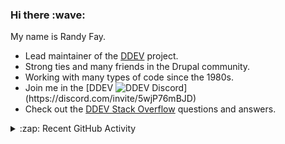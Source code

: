 
<h3>Hi there :wave:</h3>

My name is Randy Fay.

- Lead maintainer of the [DDEV](https://github.com/ddev/ddev) project.
- Strong ties and many friends in the Drupal community.
- Working with many types of code since the 1980s.
- Join me in the [DDEV ![DDEV Discord](https://img.shields.io/discord/664580571770388500?color=7289da&label=discord&logo=discord&logoColor=white_)](https://discord.com/invite/5wjP76mBJD)
- Check out the [DDEV Stack Overflow](https://stackoverflow.com/tags/ddev) questions and answers.

<details>
  <summary>:zap: Recent GitHub Activity</summary>

<!--RECENT_ACTIVITY:start-->
1. 💬 Commented on [#7069](https://github.com/ddev/ddev/pull/7069#issuecomment-2726911080) in [ddev/ddev](https://github.com/ddev/ddev)<br>
2. 💬 Commented on [#7092](https://github.com/ddev/ddev/pull/7092#discussion_r1997194370) in [ddev/ddev](https://github.com/ddev/ddev)<br>
3. 👍 Approved [#7092](https://github.com/ddev/ddev/pull/7092#pullrequestreview-2688198308) in [ddev/ddev](https://github.com/ddev/ddev)<br>
4. 👍 Approved [#7092](https://github.com/ddev/ddev/pull/7092#pullrequestreview-2688198308) in [ddev/ddev](https://github.com/ddev/ddev)<br>
5. 💬 Commented on [#7092](https://github.com/ddev/ddev/pull/7092#issuecomment-2726906381) in [ddev/ddev](https://github.com/ddev/ddev)<br>
6. 🔴 Requested changes in [#7092](https://github.com/ddev/ddev/pull/7092#pullrequestreview-2687682269) in [ddev/ddev](https://github.com/ddev/ddev)<br>
7. 💬 Commented on [#7092](https://github.com/ddev/ddev/pull/7092#discussion_r1996811515) in [ddev/ddev](https://github.com/ddev/ddev)<br>
8. 💬 Commented on [#7092](https://github.com/ddev/ddev/pull/7092#discussion_r1996811428) in [ddev/ddev](https://github.com/ddev/ddev)<br>
9. 💬 Commented on [#7092](https://github.com/ddev/ddev/pull/7092#discussion_r1996811322) in [ddev/ddev](https://github.com/ddev/ddev)<br>
10. 💬 Commented on [#7092](https://github.com/ddev/ddev/pull/7092#issuecomment-2726487397) in [ddev/ddev](https://github.com/ddev/ddev)<br>
11. 💬 Commented on [#6675](https://github.com/ddev/ddev/issues/6675#issuecomment-2726484748) in [ddev/ddev](https://github.com/ddev/ddev)<br>
12. 📔 Created new repository [rfay/testjunk](https://github.com/rfay/testjunk)<br>
13. 💬 Commented on [#7002](https://github.com/ddev/ddev/issues/7002#issuecomment-2725886154) in [ddev/ddev](https://github.com/ddev/ddev)<br>
14. ✔️ Closed issue [#7079](https://github.com/ddev/ddev/issues/7079) in [ddev/ddev](https://github.com/ddev/ddev)<br>
15. 🎉 Merged PR [#7081](https://github.com/ddev/ddev/pull/7081) in [ddev/ddev](https://github.com/ddev/ddev)<br>
16. 💬 Commented on [#7061](https://github.com/ddev/ddev/pull/7061#issuecomment-2725474922) in [ddev/ddev](https://github.com/ddev/ddev)<br>
17. 🎉 Merged PR [#7090](https://github.com/ddev/ddev/pull/7090) in [ddev/ddev](https://github.com/ddev/ddev)<br>
18. 💪 Opened PR [#7090](https://github.com/ddev/ddev/pull/7090) in [ddev/ddev](https://github.com/ddev/ddev)<br>
19. 🎉 Merged PR [#7088](https://github.com/ddev/ddev/pull/7088) in [ddev/ddev](https://github.com/ddev/ddev)<br>
20. 💬 Commented on [#7061](https://github.com/ddev/ddev/pull/7061#discussion_r1995748808) in [ddev/ddev](https://github.com/ddev/ddev)<br>
<!--RECENT_ACTIVITY:end-->

</details>
